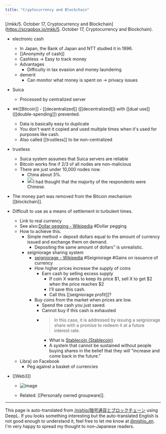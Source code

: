 ```yaml
---
title: "Cryptocurrency and Blockchain"
---
```


[/mkk/5. October 17, Cryptocurrency and Blockchain](https://scrapbox.io/mkk/5. October 17, Cryptocurrency and Blockchain).

- electronic cash
    - In Japan, the Bank of Japan and NTT studied it in 1996.
    - [[Anonymity of cash]]
    - Cashless -> Easy to track money
    - Advantages
        - Difficulty in tax evasion and money laundering
    - demerit
        - Can monitor what money is spent on -> privacy issues
- Suica
    - Processed by centralized server
- ⇔[[Bitcoin]]
        - [[decentralized]] ([[decentralized]]) with [[dual use]] ([[double-spending]]) prevented.
    - Data is basically easy to duplicate
    - You don't want it copied and used multiple times when it's used for purposes like cash.
    - Also called [[trustless]] to be non-centralized

- trustless
    - Suica system assumes that Suica servers are reliable
    - Bitcoin works fine if 2/3 of all nodes are non-malicious
    - There are just under 10,000 nodes now.
        - China about 3%.
        - <img src='https://scrapbox.io/api/pages/nishio-en/nishio/icon' alt='nishio.icon' height="19.5"/>I had thought that the majority of the respondents were Chinese.

- The money part was removed from the Bitcoin mechanism [[blockchain]].

- Difficult to use as a means of settlement in turbulent times.
    - Link to real currency
    - See also:[Dollar pegging - Wikipedia](https://ja.wikipedia.org/wiki/%E3%83%89%E3%83%AB%E3%83%9A%E3%83%83%E3%82%B0%E5%88%B6) #Dollar pegging
    - How to achieve this.
        - Simple method = deposit dollars equal to the amount of currency issued and exchange them on demand.
            - Depositing the same amount of dollars" is unrealistic.
        - seigniorage sharing system
            - [seigniorage - Wikipedia](https://ja.wikipedia.org/wiki/%E3%82%B7%E3%83%8B%E3%83%A7%E3%83%AA%E3%83%83%E3%82%B8) #Seigniorage #Gains on issuance of currency
            - How higher prices increase the supply of coins
                - Earn cash by selling excess supply
                    - If coin X wants to keep its price $1, sell X to get $2 when the price reaches $2
                    - I'll save this cash.
                    - Call this [[seigniorage profit]]?
            - Buy coins from the market when prices are low.
                - Spend the cash you just saved.
                - Cannot buy if this cash is exhausted
                - > In this case, it is addressed by issuing a seigniorage share with a promise to redeem it at a future interest rate.
                    - What is [Stablecoin (Stablecoin)](https://blog.liquid.com/ja/insight/what-is-stablecoin-190510)
                    - A system that cannot be sustained without people buying shares in the belief that they will "increase and come back in the future."
    - Libra] on Facebook
        - Peg against a basket of currencies

- [[Web3]]
    - ![image](https://gyazo.com/57988cf4439dbfff4ce03df814d32f1e/thumb/1000)

    - Related: [[Personally owned groupware]].

---
This page is auto-translated from [/nishio/暗号通貨とブロックチェーン](https://scrapbox.io/nishio/暗号通貨とブロックチェーン) using DeepL. If you looks something interesting but the auto-translated English is not good enough to understand it, feel free to let me know at [@nishio_en](https://twitter.com/nishio_en). I'm very happy to spread my thought to non-Japanese readers.